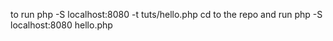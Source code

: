 to run php -S localhost:8080 -t tuts/hello.php
cd to the repo and  run php -S localhost:8080 hello.php